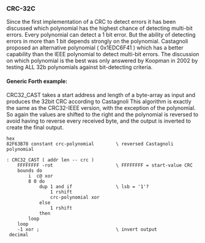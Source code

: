 ### CRC-32C

Since the first implementation of a CRC to detect errors it has been discussed which polynomial has the highest chance of detecting multi-bit errors. Every polynomial can detect a 1 bit error. But the ability of detecting errors in more than 1 bit depends strongly on the polynomial. Castagnoli proposed an alternative polynomial ( 0x1EDC6F41 ) which has a better capability than the IEEE polynomial to detect multi-bit errors.
The discussion on which polynomial is the best was only answered by Koopman in 2002 by testing ALL 32b polynomials against bit-detecting criteria.


#### Generic Forth example:

CRC32_CAST takes a start address and length of a byte-array as input
and produces the 32bit CRC according to Castagnoli
This algorithm is exactly the same as the CRC32-IEEE version, with the exception of the polynomial. So again the values are shifted to the right and the polynomial is reversed to  avoid having to reverse every received byte, and the output is inverted to create the final output.

```
hex
82F63B78 constant crc-polynomial        \ reversed Castagnoli polynomial

: CRC32_CAST ( addr len -- crc )
    FFFFFFFF -rot                       \ FFFFFFFF = start-value CRC
    bounds do
        i  c@ xor
        8 0 do
            dup 1 and if                \ lsb = '1'?
                1 rshift
                crc-polynomial xor
            else
                1 rshift
            then
        loop
    loop
    -1 xor ;                            \ invert output
 decimal
 ```
